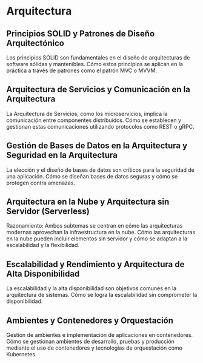 #	Arquitectura

## Principios SOLID y Patrones de Diseño Arquitectónico
  Los principios SOLID son fundamentales en el diseño de arquitecturas de software sólidas y mantenibles.
  Cómo estos principios se aplican en la práctica a través de patrones como el patrón MVC o MVVM.
## Arquitectura de Servicios y Comunicación en la Arquitectura
  La Arquitectura de Servicios, como los microservicios, implica la comunicación entre componentes distribuidos.
  Cómo se establecen y gestionan estas comunicaciones utilizando protocolos como REST o gRPC.
## Gestión de Bases de Datos en la Arquitectura y Seguridad en la Arquitectura
  La elección y el diseño de bases de datos son críticos para la seguridad de una aplicación.
  Cómo se diseñan bases de datos seguras y cómo se protegen contra amenazas.
## Arquitectura en la Nube y Arquitectura sin Servidor (Serverless)
  Razonamiento: Ambos subtemas se centran en cómo las arquitecturas modernas aprovechan la infraestructura en la nube.
  Cómo las arquitecturas en la nube pueden incluir elementos sin servidor y cómo se adaptan a la escalabilidad y la flexibilidad.
## Escalabilidad y Rendimiento y Arquitectura de Alta Disponibilidad
  La escalabilidad y la alta disponibilidad son objetivos comunes en la arquitectura de sistemas.
  Cómo se logra la escalabilidad sin comprometer la disponibilidad.
## Ambientes y Contenedores y Orquestación
  Gestión de ambientes e implementación de aplicaciones en contenedores.
  Cómo se gestionan ambientes de desarrollo, pruebas y producción mediante el uso de contenedores y tecnologías de orquestación como Kubernetes.
